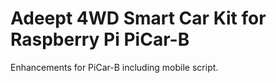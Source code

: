 # Adeept 4WD Smart Car Kit for Raspberry Pi PiCar-B

Enhancements for PiCar-B including mobile script.



